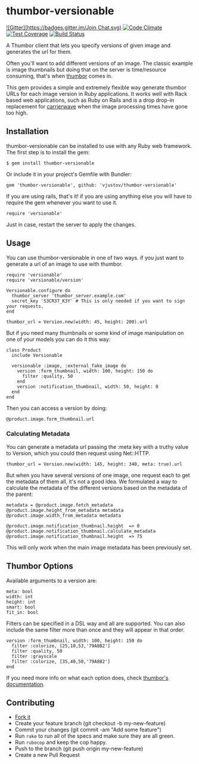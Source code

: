 thumbor-versionable
===================

[![Gitter](https://badges.gitter.im/Join Chat.svg)](https://gitter.im/vjustov/thumbor-versionable?utm_source=badge&utm_medium=badge&utm_campaign=pr-badge&utm_content=badge)
[![Code Climate](https://codeclimate.com/github/vjustov/thumbor-versionable/badges/gpa.svg)](https://codeclimate.com/github/vjustov/thumbor-versionable)
[![Test Coverage](https://codeclimate.com/github/vjustov/thumbor-versionable/badges/coverage.svg)](https://codeclimate.com/github/vjustov/thumbor-versionable)
[![Build Status](https://travis-ci.org/vjustov/thumbor-versionable.svg?branch=master)](https://travis-ci.org/vjustov/thumbor-versionable)

A Thumbor client that lets you specify versions of given image and generates the url for them.

Often you'll want to add different versions of an image. The classic example is image thumbnails but doing that on the server is time/resource consuming, that's when [thumbor](https://github.com/thumbor/thumbor) comes in.

This gem provides a simple and extremely flexible way generate thumbor URLs for each image version in Ruby applications. It works well with Rack based web applications, such as Ruby on Rails and is a drop drop-in replacement for [carrierwave](https://github.com/carrierwaveuploader/carrierwave) when the image processing times have gone too high.


## Installation

thumbor-versionable can be installed to use with any Ruby web framework. The first step is to install the gem:

    $ gem install thumbor-versionable

Or include it in your project's Gemfile with Bundler:

    gem 'thumbor-versionable', github: 'vjustov/thumbor-versionable'

If you are using rails, that's it! if you are using anything else you will have to require the gem whenever you want to use it.

    require 'versionable'

Just in case, restart the server to apply the changes.

## Usage

You can use thumbor-versionable in one of two ways. if you just want to generate a url of an image to use with thumbor.

    require 'versionable'
    require 'versionable/version'

    Versionable.configure do
      thumbor_server 'thumbor_server.example.com'
      secret_key 'S3CR37_K3Y' # This is only needed if you want to sign your requests.
    end

    thumbor_url = Version.new(width: 45, height: 200).url

But if you need many thumbnails or some kind of image manipulation on one of your models you can do it this way:

    class Product
      include Versionable

      versionable :image, :external_fake_image do
        version :form_thumbnail, width: 100, height: 150 do
          filter :quality, 50
        end
        version :notification_thumbnail, width: 50, height: 0
      end
    end

Then you can access a version by doing:

    @product.image.form_thumbnail.url

### Calculating Metadata

You can generate a metadata url passing the :meta key with a truthy value to Version, which you could then request using Net::HTTP.

    thumbor_url = Version.new(width: 145, height: 340, meta: true).url

But when you have several versions of one image, one request each to get the metadata of them all, it's not a good idea. We formulated a way to calculate the metadata of the different versions based on the metadata of the parent:

    metadata = @product.image.fetch_metadata
    @product.image.height_from_metadata metadata
    @product.image.width_from_metadata metadata

    @product.image.notification_thumbnail.height  => 0
    @product.image.notification_thumbnail.calculate_metadata
    @product.image.notification_thumbnail.height  => 75

This will only work when the main image metadata has been previously set.

## Thumbor Options

Available arguments to a version are:

    meta: bool
    width: int
    height: int
    smart: bool
    fit_in: bool

Filters can be specified in a DSL way and all are supported. You can also include the same filter more than once and they will appear in that order.

    version :form_thumbnail, width: 100, height: 150 do
      filter :colorize, [25,10,53,'79A8B2']
      filter :quality, 50
      filter :grayscale
      filter :colorize, [35,40,50,'79A8B2']
    end

If you need more info on what each option does, check [thumbor's documentation](github.com/thumbor/thumbor/wiki).

## Contributing

- [Fork it](https://github.com/vjustov/thumbor-versionable)
- Create your feature branch (git checkout -b my-new-feature)
- Commit your changes (git commit -am "Add some feature")
- Run `rake` to run all of the specs and make sure they are all green.
- Run `rubocop` and keep the cop happy.
- Push to the branch (git push origin my-new-feature)
- Create a new Pull Request
